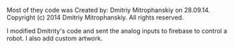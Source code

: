 Most of they code was Created by:
Dmitriy Mitrophanskiy on 28.09.14.
Copyright (c) 2014 Dmitriy Mitrophanskiy. All rights reserved.

I modified Dmitrity's code and sent the analog inputs to firebase to control a 
robot. I also add custom artwork.
